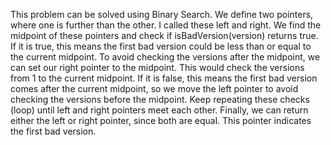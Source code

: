 This problem can be solved using Binary Search. We define two pointers, where one is further than the other. I called these left and right. We find the midpoint of these pointers and check if isBadVersion(version) returns true. If it is true, this means the first bad version could be less than or equal to the current midpoint. To avoid checking the versions after the midpoint, we can set our right pointer to the midpoint. This would check the versions from 1 to the current midpoint. If it is false, this means the first bad version comes after the current midpoint, so we move the left pointer to avoid checking the versions before the midpoint. Keep repeating these checks (loop) until left and right pointers meet each other. Finally, we can return either the left or right pointer, since both are equal. This pointer indicates the first bad version.
